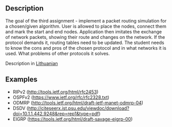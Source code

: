 ## Description
The goal of the third assignment - implement a packet routing simulation for a chosen/given algorithm. User is allowed to place the nodes, connect them and 
mark the start and end nodes. Application then imitates the exchange of network packets, showing their route and changes on the network.
If the protocol demands it, routing tables need to be updated. 
The student needs to know the cons and pros of the chosen protocol and in what networks it is used. What problems of other protocols it solves.

Description in [Lithuanian](README.md)

## Examples
* RIPv2 (http://tools.ietf.org/html/rfc2453)
* OSPFv2 (https://www.ietf.org/rfc/rfc2328.txt)
* ODMRP (http://tools.ietf.org/html/draft-ietf-manet-odmrp-04)
* DSDV (http://citeseerx.ist.psu.edu/viewdoc/download?doi=10.1.1.442.9248&rep=rep1&type=pdf)
* EIGRP (https://tools.ietf.org/html/draft-savage-eigrp-00)